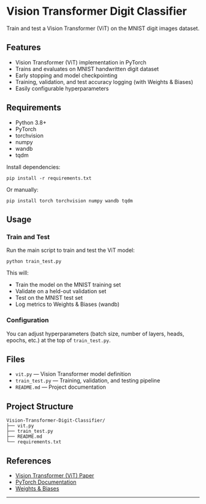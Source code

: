 # Vision Transformer Digit Classifier

Train and test a Vision Transformer (ViT) on the MNIST digit images dataset.

## Features

- Vision Transformer (ViT) implementation in PyTorch
- Trains and evaluates on MNIST handwritten digit dataset
- Early stopping and model checkpointing
- Training, validation, and test accuracy logging (with Weights & Biases)
- Easily configurable hyperparameters

## Requirements

- Python 3.8+
- PyTorch
- torchvision
- numpy
- wandb
- tqdm

Install dependencies:
```
pip install -r requirements.txt
```
Or manually:
```
pip install torch torchvision numpy wandb tqdm
```

## Usage

### Train and Test

Run the main script to train and test the ViT model:
```
python train_test.py
```

This will:
- Train the model on the MNIST training set
- Validate on a held-out validation set
- Test on the MNIST test set
- Log metrics to Weights & Biases (wandb)

### Configuration

You can adjust hyperparameters (batch size, number of layers, heads, epochs, etc.) at the top of `train_test.py`.

## Files

- `vit.py` — Vision Transformer model definition
- `train_test.py` — Training, validation, and testing pipeline
- `README.md` — Project documentation

## Project Structure

```
Vision-Transformer-Digit-Classifier/
├── vit.py
├── train_test.py
├── README.md
└── requirements.txt
```

## References

- [Vision Transformer (ViT) Paper](https://arxiv.org/abs/2010.11929)
- [PyTorch Documentation](https://pytorch.org/)
- [Weights & Biases](https://wandb.ai/)

---
